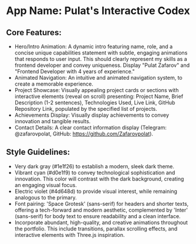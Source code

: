 # **App Name**: Pulat's Interactive Codex

## Core Features:

- Hero/Intro Animation: A dynamic intro featuring name, role, and a concise unique capabilities statement with subtle, engaging animations that responds to user input. This should clearly represent my skills as a frontend developer and convey uniqueness. Display "Pulat Zafarov" and "Frontend Developer with 4 years of experience."
- Animated Navigation: An intuitive and animated navigation system, to create a memorable experience.
- Project Showcase: Visually appealing project cards or sections with interactive elements (reveal on scroll) presenting: Project Name, Brief Description (1-2 sentences), Technologies Used, Live Link, GitHub Repository Link, populated by the specified list of projects.
- Achievements Display: Visually display achievements to convey innovation and tangible results.
- Contact Details: A clear contact information display (Telegram: @zafarovpolat, GitHub: https://github.com/Zafarovpolat).

## Style Guidelines:

- Very dark gray (#1e1f26) to establish a modern, sleek dark theme.
- Vibrant cyan (#d0e1f9) to convey technological sophistication and innovation. This color will contrast with the dark background, creating an engaging visual focus.
- Electric violet (#4d648d) to provide visual interest, while remaining analogous to the primary.
- Font pairing: 'Space Grotesk' (sans-serif) for headers and shorter texts, offering a tech-forward and modern aesthetic, complemented by 'Inter' (sans-serif) for body text to ensure readability and a clean interface.
- Incorporate abundant, high-quality, and creative animations throughout the portfolio. This include transitions, parallax scrolling effects, and interactive elements with Three.js inspiration.